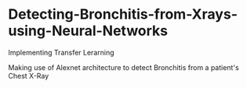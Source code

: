 # Detecting-Bronchitis-from-Xrays-using-Neural-Networks

Implementing Transfer Lerarning


Making use of Alexnet architecture to detect Bronchitis from a patient's Chest X-Ray
